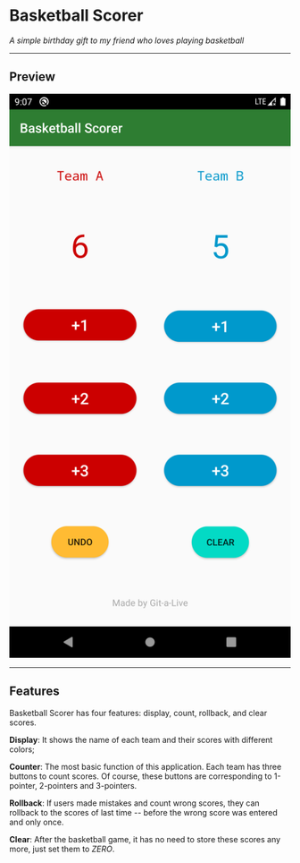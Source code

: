# Basketball Scorer

*A simple birthday gift to my friend who loves playing basketball*
****
## Preview
![](icons/Screenshot_1608368866.png)
****

## Features

Basketball Scorer has four features: display, count, rollback, and clear scores.

**Display**: It shows the name of each team and their scores with different colors;

**Counter**: The most basic function of this application. Each team has three buttons to count scores. Of course, these buttons are corresponding to  1-pointer, 2-pointers and 3-pointers.

**Rollback**: If users made mistakes and count wrong scores, they can rollback to the scores of last time -- before the wrong score was entered and only once. 

**Clear**: After the basketball game, it has no need to store these scores any more, just set them to *ZERO*.
